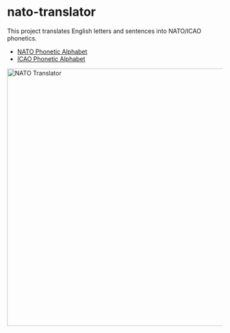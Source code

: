 # nato-translator
This project translates English letters and sentences into NATO/ICAO phonetics.
* [NATO Phonetic Alphabet](https://en.wikipedia.org/wiki/NATO_phonetic_alphabet)
* [ICAO Phonetic Alphabet](https://www.icao.int/pages/alphabetradiotelephony.aspx)

<img width="600" alt="NATO Translator" src="https://github.com/user-attachments/assets/4b0bfbe2-bdea-441e-98c1-3cb9c11f6745" />
